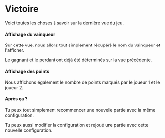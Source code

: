 # Victoire

Voici toutes les choses à savoir sur la dernière vue du jeu.

#### Affichage du vainqueur

Sur cette vue, nous allons tout simplement récupéré le nom du vainqueur et l'afficher.

Le gagnant et le perdant ont déjà été déterminés sur la vue précédente.

#### Affichage des points

Nous affichons également le nombre de points marqués par le joueur 1 et le joueur 2.

#### Après ça ?

Tu peux tout simplement recommencer une nouvelle partie avec la même configuration.

Tu peux aussi modifier la configuration et rejoué une partie avec cette nouvelle configuration.
